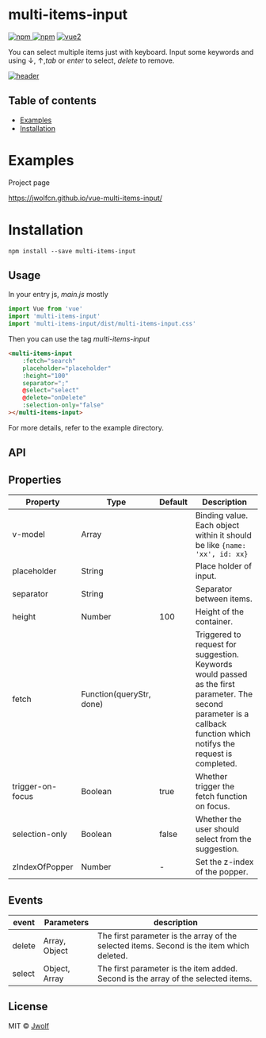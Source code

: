# multi-items-input

[![npm](https://img.shields.io/npm/v/multi-items-input.svg) ![npm](https://img.shields.io/npm/dm/multi-items-input.svg)](https://www.npmjs.com/package/multi-items-input)
[![vue2](https://img.shields.io/badge/vue-2.x-brightgreen.svg)](https://vuejs.org/)

You can select multiple items just with keyboard. Input some keywords and using ↓, ↑,*tab* or *enter* to select, *delete* to remove. 

[![header](https://jwolf.cn/uploads/1259098224027897856.gif)](https://www.npmjs.com/package/multi-items-input)

## Table of contents

- [Examples](#examples)
- [Installation](#installation)

# Examples

Project page

https://jwolfcn.github.io/vue-multi-items-input/


# Installation

```
npm install --save multi-items-input
```

## Usage

In your entry js,  *main.js*  mostly
```javascript
import Vue from 'vue'
import 'multi-items-input'
import 'multi-items-input/dist/multi-items-input.css'
```

Then you can use the tag  *multi-items-input*

```html
<multi-items-input
    :fetch="search"
    placeholder="placeholder"
    :height="100"
    separator=";"
    @select="select"
    @delete="onDelete"
    :selection-only="false"
></multi-items-input>
```
For more details, refer to the example directory.
## API

## Properties
| Property | Type | Default | Description |
|----------|------|---------|-------------|
| v-model | Array |  | Binding value. Each object within it should be like `{name: 'xx', id: xx}` |
| placeholder | String |  | Place holder of input. |
| separator | String |  | Separator between items. |
| height | Number | 100 | Height of the container. |
| fetch | Function(queryStr, done) || Triggered to request for suggestion. Keywords would passed as the first parameter. The second parameter is a callback function which notifys the request is completed. |
|trigger-on-focus|Boolean| true| Whether trigger the  fetch function on focus.|
|selection-only|Boolean| false| Whether the user should select from the suggestion.|
|zIndexOfPopper|Number| -| Set the z-index of the popper.|


## Events
| event | Parameters | description |
|-------|------|-------------|
| delete | Array, Object | The first parameter is the array of the selected items. Second is the item which deleted. |
| select | Object, Array | The first parameter is the item added. Second is the array of the selected items.  |

## License

MIT © [Jwolf](https://jwolf.cn)
